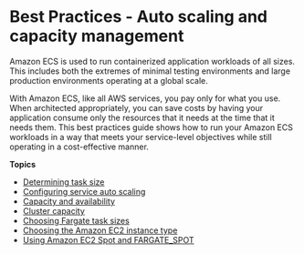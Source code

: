 # Best Practices \- Auto scaling and capacity management<a name="capacity"></a>

Amazon ECS is used to run containerized application workloads of all sizes\. This includes both the extremes of minimal testing environments and large production environments operating at a global scale\.

With Amazon ECS, like all AWS services, you pay only for what you use\. When architected appropriately, you can save costs by having your application consume only the resources that it needs at the time that it needs them\. This best practices guide shows how to run your Amazon ECS workloads in a way that meets your service\-level objectives while still operating in a cost\-effective manner\.

**Topics**
+ [Determining task size](capacity-tasksize.md)
+ [Configuring service auto scaling](capacity-autoscaling.md)
+ [Capacity and availability](capacity-availability.md)
+ [Cluster capacity](capacity-cluster.md)
+ [Choosing Fargate task sizes](fargate-task-size.md)
+ [Choosing the Amazon EC2 instance type](ec2-instance-type.md)
+ [Using Amazon EC2 Spot and FARGATE\_SPOT](ec2-and-fargate-spot.md)